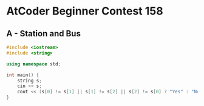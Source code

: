 # AtCoder Beginner Contest 158
## A - Station and Bus
```cpp
#include <iostream>
#include <string>

using namespace std;

int main() {
    string s;
    cin >> s;
    cout << (s[0] != s[1] || s[1] != s[2] || s[2] != s[0] ? "Yes" : "No") << endl;
}
```

